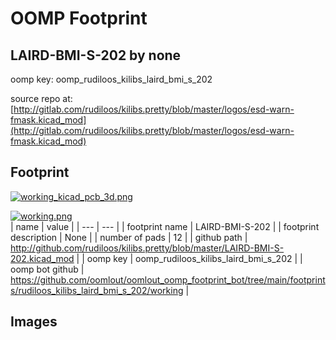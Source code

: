 # OOMP Footprint  
## LAIRD-BMI-S-202  by none  
  
oomp key: oomp_rudiloos_kilibs_laird_bmi_s_202  
  
source repo at: [http://gitlab.com/rudiloos/kilibs.pretty/blob/master/logos/esd-warn-fmask.kicad_mod](http://gitlab.com/rudiloos/kilibs.pretty/blob/master/logos/esd-warn-fmask.kicad_mod)  
## Footprint  
  
[![working_kicad_pcb_3d.png](working_kicad_pcb_3d_600.png)](working_kicad_pcb_3d.png)  
  
[![working.png](working_600.png)](working.png)  
| name | value | 
| --- | --- | 
| footprint name | LAIRD-BMI-S-202 | 
| footprint description | None | 
| number of pads | 12 | 
| github path | http://github.com/rudiloos/kilibs.pretty/blob/master/LAIRD-BMI-S-202.kicad_mod | 
| oomp key | oomp_rudiloos_kilibs_laird_bmi_s_202 | 
| oomp bot github | https://github.com/oomlout/oomlout_oomp_footprint_bot/tree/main/footprints/rudiloos_kilibs_laird_bmi_s_202/working | 
## Images  
